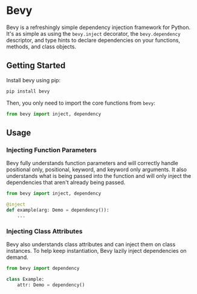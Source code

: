 # Bevy

Bevy is a refreshingly simple dependency injection framework for Python. It's as simple as using the `bevy.inject` decorator, the `bevy.dependency` descriptor, and type hints to declare dependencies on your functions, methods, and class objects.

## Getting Started

Install bevy using pip:
```bash
pip install bevy
```
Then, you only need to import the core functions from `bevy`:
```python
from bevy import inject, dependency
```

## Usage

### Injecting Function Parameters

Bevy fully understands function parameters and will correctly handle positional only, positional, keyword, and keyword only arguments. It also understands what is being passed into the function and will only inject the dependencies that aren't already being passed.
```python
from bevy import inject, dependency

@inject
def example(arg: Demo = dependency()):
    ...
```

### Injecting Class Attributes

Bevy also understands class attributes and can inject them on class instances. To help keep instantiation, Bevy lazily inject dependencies on demand.
```python
from bevy import dependency

class Example:
    attr: Demo = dependency()
```